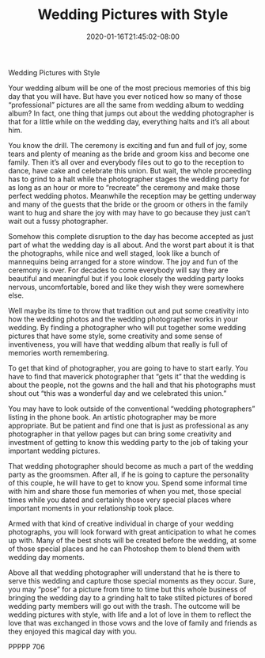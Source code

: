 ﻿---
title: "Wedding Pictures with Style"
date: 2020-01-16T21:45:02-08:00
description: "TXT Tips for Web Success"
featured_image: "/images/TXT.jpg"
tags: ["TXT"]
---

Wedding Pictures with Style

Your wedding album will be one of the most precious memories of this big day that you will have.  But have you ever noticed how so many of those “professional” pictures are all the same from wedding album to wedding album?  In fact, one thing that jumps out about the wedding photographer is that for a little while on the wedding day, everything halts and it’s all about him.

You know the drill.  The ceremony is exciting and fun and full of joy, some tears and plenty of meaning as the bride and groom kiss and become one family.  Then it’s all over and everybody files out to go to the reception to dance, have cake and celebrate this union.  But wait, the whole proceeding has to grind to a halt while the photographer stages the wedding party for as long as an hour or more to “recreate” the ceremony and make those perfect wedding photos.  Meanwhile the reception may be getting underway and many of the guests that the bride or the groom or others in the family want to hug and share the joy with may have to go because they just can’t wait out a fussy photographer.

Somehow this complete disruption to the day has become accepted as just part of what the wedding day is all about.  And the worst part about it is that the photographs, while nice and well staged, look like a bunch of mannequins being arranged for a store window.  The joy and fun of the ceremony is over.  For decades to come everybody will say they are beautiful and meaningful but if you look closely the wedding party looks nervous, uncomfortable, bored and like they wish they were somewhere else.

Well maybe its time to throw that tradition out and put some creativity into how the wedding photos and the wedding photographer works in your wedding.  By finding a photographer who will put together some wedding pictures that have some style, some creativity and some sense of inventiveness, you will have that wedding album that really is full of memories worth remembering.

To get that kind of photographer, you are going to have to start early.  You have to find that maverick photographer that “gets it” that the wedding is about the people, not the gowns and the hall and that his photographs must shout out “this was a wonderful day and we celebrated this union.”  

You may have to look outside of the conventional “wedding photographers” listing in the phone book.  An artistic photographer may be more appropriate.  But be patient and find one that is just as professional as any photographer in that yellow pages but can bring some creativity and investment of getting to know this wedding party to the job of taking your important wedding pictures.

That wedding photographer should become as much a part of the wedding party as the groomsmen.  After all, if he is going to capture the personality of this couple, he will have to get to know you.  Spend some informal time with him and share those fun memories of when you met, those special times while you dated and certainly those very special places where important moments in your relationship took place.  

Armed with that kind of creative individual in charge of your wedding photographs, you will look forward with great anticipation to what he comes up with.  Many of the best shots will be created before the wedding, at some of those special places and he can Photoshop them to blend them with wedding day moments.  

Above all that wedding photographer will understand that he is there to serve this wedding and capture those special moments as they occur.  Sure, you may “pose” for a picture from time to time but this whole business of bringing the wedding day to a grinding halt to take stilted pictures of bored wedding party members will go out with the trash.  The outcome will be wedding pictures with style, with life and a lot of love in them to reflect the love that was exchanged in those vows and the love of family and friends as they enjoyed this magical day with you.

PPPPP 706

